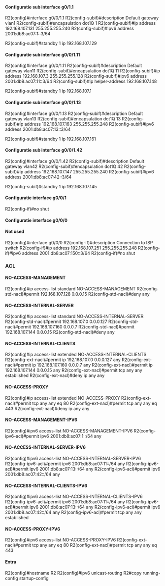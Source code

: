 #### Configuratie sub interface g0/1.1

R2(config)#interface g0/0/1.1
R2(config-subif)#description Default gateway vlan1
R2(config-subif)#encapsulation dot1Q 1
R2(config-subif)#ip address 192.168.107.131 255.255.255.240
R2(config-subif)#ipv6 address 2001:db8:ac07:1::3/64

R2(config-subif)#standby 1 ip 192.168.107.129

#### Configuratie sub interface g0/0/1.11

R2(config)#interface g0/0/1.11
R2(config-subif)#description Default gateway vlan11
R2(config-subif)#encapsulation dot1Q 11
R2(config-subif)#ip address 192.168.107.3 255.255.255.128
R2(config-subif)#ipv6 address 2001:db8:ac07:11::3/64
R2(config-subif)#ip helper-address 192.168.107.148

R2(config-subif)#standby 1 ip 192.168.107.1

#### Configuratie sub interface g0/0/1.13

R2(config)#interface g0/0/1.13
R2(config-subif)#description Default gateway vlan13
R2(config-subif)#encapsulation dot1Q 13
R2(config-subif)#ip address 192.168.107.163 255.255.255.248
R2(config-subif)#ipv6 address 2001:db8:ac07:13::3/64

R2(config-subif)#standby 1 ip 192.168.107.161

#### Configuratie sub interface g0/0/1.42

R2(config)#interface g0/0/1.42
R2(config-subif)#description Default gateway vlan42
R2(config-subif)#encapsulation dot1Q 42
R2(config-subif)#ip address 192.168.107.147 255.255.255.240
R2(config-subif)#ipv6 address 2001:db8:ac07:42::3/64

R2(config-subif)#standby 1 ip 192.168.107.145

#### Configuratie interface g0/0/1

R2(config-if)#no shut

#### Configuratie interface g0/0/0

#### Not used

R2(config)#interface g0/0/0
R2(config-if)#description Connection to ISP switch
R2(config-if)#ip address 192.168.107.251 255.255.255.248
R2(config-if)#ipv6 address 2001:db8:ac07:150::3/64
R2(config-if)#no shut

### ACL

#### NO-ACCESS-MANAGEMENT

R2(config)#ip access-list standard NO-ACCESS-MANAGEMENT
R2(config-std-nacl)#permit 192.168.107.128 0.0.0.15
R2(config-std-nacl)#deny any

#### NO-ACCESS-INTERNAL-SERVER

R2(config)#ip access-list standard NO-ACCESS-INTERNAL-SERVER
R2(config-std-nacl)#permit 192.168.107.0 0.0.0.127
R2(config-std-nacl)#permit 192.168.107.160 0.0.0.7
R2(config-std-nacl)#permit 192.168.107.144 0.0.0.15
R2(config-std-nacl)#deny any

#### NO-ACCESS-INTERNAL-CLIENTS

R2(config)#ip access-list extended NO-ACCESS-INTERNAL-CLIENTS
R2(config-ext-nacl)#permit ip 192.168.107.0 0.0.0.127 any
R2(config-ext-nacl)#permit ip 192.168.107.160 0.0.0.7 any
R2(config-ext-nacl)#permit ip 192.168.107.144 0.0.0.15 any
R2(config-ext-nacl)#permit tcp any any established
R2(config-ext-nacl)#deny ip any any

#### NO-ACCESS-PROXY

R2(config)#ip access-list extended NO-ACCESS-PROXY
R2(config-ext-nacl)#permit tcp any any eq 80
R2(config-ext-nacl)#permit tcp any any eq 443
R2(config-ext-nacl)#deny ip any any

#### NO-ACCESS-MANAGEMENT-IPV6

R2(config)#ipv6 access-list NO-ACCESS-MANAGEMENT-IPV6
R2(config-ipv6-acl)#permit ipv6 2001:db8:ac07:1::/64 any

#### NO-ACCESS-INTERNAL-SERVER-IPV6

R2(config)#ipv6 access-list NO-ACCESS-INTERNAL-SERVER-IPV6
R2(config-ipv6-acl)#permit ipv6 2001:db8:ac07:11::/64 any
R2(config-ipv6-acl)#permit ipv6 2001:db8:ac07:13::/64 any
R2(config-ipv6-acl)#permit ipv6 2001:db8:ac07:42::/64 any

#### NO-ACCESS-INTERNAL-CLIENTS-IPV6

R2(config)#ipv6 access-list NO-ACCESS-INTERNAL-CLIENTS-IPV6
R2(config-ipv6-acl)#permit ipv6 2001:db8:ac07:11::/64 any
R2(config-ipv6-acl)#permit ipv6 2001:db8:ac07:13::/64 any
R2(config-ipv6-acl)#permit ipv6 2001:db8:ac07:42::/64 any
R2(config-ipv6-acl)#permit tcp any any established

#### NO-ACCESS-PROXY-IPV6

R2(config)#ipv6 access-list NO-ACCESS-PROXY-IPV6
R2(config-ext-nacl)#permit tcp any any eq 80
R2(config-ext-nacl)#permit tcp any any eq 443

#### Extra

R2(config)#hostname R2
R2(config)#ipv6 unicast-routing
R2#copy running-config startup-config
